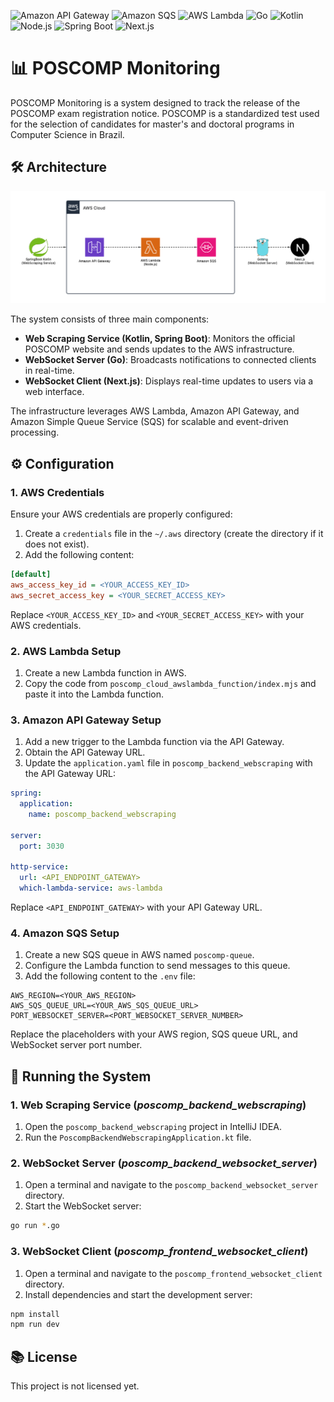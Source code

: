 ![Amazon API Gateway](https://img.shields.io/badge/Amazon%20API%20Gateway-FF4F8B.svg?logo=Amazon-API-Gateway&logoColor=white) ![Amazon SQS](https://img.shields.io/badge/Amazon%20SQS-FF4F8B.svg?logo=Amazon-SQS&logoColor=white) ![AWS Lambda](https://img.shields.io/badge/AWS%20Lambda-FF9900.svg?logo=AWS-Lambda&logoColor=white) ![Go](https://img.shields.io/badge/Go-00ADD8.svg?logo=Go&logoColor=white) ![Kotlin](https://img.shields.io/badge/Kotlin-7F52FF.svg?logo=Kotlin&logoColor=white) ![Node.js](https://img.shields.io/badge/Node.js-5FA04E.svg?logo=nodedotjs&logoColor=white) ![Spring Boot](https://img.shields.io/badge/Spring%20Boot-6DB33F.svg?logo=Spring-Boot&logoColor=white) ![Next.js](https://img.shields.io/badge/Next.js-000000.svg?logo=nextdotjs&logoColor=white)

# 📊 POSCOMP Monitoring

POSCOMP Monitoring is a system designed to track the release of the POSCOMP exam registration notice. POSCOMP is a standardized test used for the selection of candidates for master's and doctoral programs in Computer Science in Brazil.

## 🛠️ Architecture

![Architecture](.github/poscomp%20monitoring.png)

The system consists of three main components:

- **Web Scraping Service (Kotlin, Spring Boot)**: Monitors the official POSCOMP website and sends updates to the AWS infrastructure.
- **WebSocket Server (Go)**: Broadcasts notifications to connected clients in real-time.
- **WebSocket Client (Next.js)**: Displays real-time updates to users via a web interface.

The infrastructure leverages AWS Lambda, Amazon API Gateway, and Amazon Simple Queue Service (SQS) for scalable and event-driven processing.

## ⚙️ Configuration

### 1. AWS Credentials

Ensure your AWS credentials are properly configured:

1. Create a `credentials` file in the `~/.aws` directory (create the directory if it does not exist).
2. Add the following content:

```ini
[default]
aws_access_key_id = <YOUR_ACCESS_KEY_ID>
aws_secret_access_key = <YOUR_SECRET_ACCESS_KEY>
```

Replace `<YOUR_ACCESS_KEY_ID>` and `<YOUR_SECRET_ACCESS_KEY>` with your AWS credentials.

### 2. AWS Lambda Setup

1. Create a new Lambda function in AWS.
2. Copy the code from `poscomp_cloud_awslambda_function/index.mjs` and paste it into the Lambda function.

### 3. Amazon API Gateway Setup

1. Add a new trigger to the Lambda function via the API Gateway.
2. Obtain the API Gateway URL.
3. Update the `application.yaml` file in `poscomp_backend_webscraping` with the API Gateway URL:

```yaml
spring:
  application:
    name: poscomp_backend_webscraping

server:
  port: 3030

http-service:
  url: <API_ENDPOINT_GATEWAY>
  which-lambda-service: aws-lambda
```

Replace `<API_ENDPOINT_GATEWAY>` with your API Gateway URL.

### 4. Amazon SQS Setup

1. Create a new SQS queue in AWS named `poscomp-queue`.
2. Configure the Lambda function to send messages to this queue.
3. Add the following content to the `.env` file:

```env
AWS_REGION=<YOUR_AWS_REGION>
AWS_SQS_QUEUE_URL=<YOUR_AWS_SQS_QUEUE_URL>
PORT_WEBSOCKET_SERVER=<PORT_WEBSOCKET_SERVER_NUMBER>
```

Replace the placeholders with your AWS region, SQS queue URL, and WebSocket server port number.

## 🚀 Running the System

### 1. Web Scraping Service (*poscomp_backend_webscraping*)

1. Open the `poscomp_backend_webscraping` project in IntelliJ IDEA.
2. Run the `PoscompBackendWebscrapingApplication.kt` file.

### 2. WebSocket Server (*poscomp_backend_websocket_server*)

1. Open a terminal and navigate to the `poscomp_backend_websocket_server` directory.
2. Start the WebSocket server:

```bash
go run *.go
```

### 3. WebSocket Client (*poscomp_frontend_websocket_client*)

1. Open a terminal and navigate to the `poscomp_frontend_websocket_client` directory.
2. Install dependencies and start the development server:

```bash
npm install
npm run dev
```

## 📚 License

This project is not licensed yet.
